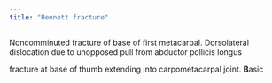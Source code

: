 ```yaml
---
title: "Bennett fracture"
---
```

Noncomminuted fracture of base of first metacarpal. Dorsolateral dislocation due to unopposed pull from abductor pollicis longus

fracture at base of thumb extending into carpometacarpal joint. <b>B</b>asic

